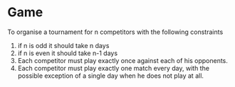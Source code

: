 # Game

To organise a tournament for n competitors with the following constraints

1. if n is odd it should take n days
2. if n is even it should take n-1 days
3. Each competitor must play exactly once against each of his opponents. 
4. Each competitor must play exactly one match every day, with the possible exception of a single day when he does not play at all.

